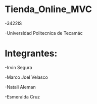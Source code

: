 # Tienda_Online_MVC
-3422IS

-Universidad Politecnica de Tecamác
# Integrantes: 
-Irvin Segura 

-Marco Joel Velasco

-Natali Aleman

-Esmeralda Cruz

